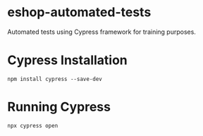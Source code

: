 # eshop-automated-tests
Automated tests using Cypress framework for training purposes.

# Cypress Installation
```
npm install cypress --save-dev
```
# Running Cypress
```
npx cypress open
```